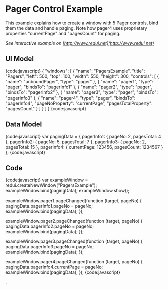 # Pager Control Example

This example explains how to create a window with 5 Pager controls, bind them the data and handle paging. Note how pager4 uses proprietary properties "currentPage" and "pagesCount" for paging.

_See interactive example on [http://www.redui.net](http://www.redui.net)_

## UI Model

{code:javascript}
{
    "windows": [
        {
            "name": "PagersExample",
            "title": "Pagers",
            "left": 500,
            "top": 100,
            "width": 550,
            "height": 300,
            "controls": [
                {
                    "name": "unboundPager",
                    "type": "pager"
                },
                {
                    "name": "pager1",
                    "type": "pager",
                    "bindsTo": "pagerInfo1"
                },
                {
                    "name": "pager2",
                    "type": "pager",
                    "bindsTo": "pagerInfo2"
                },
                {
                    "name": "pager3",
                    "type": "pager",
                    "bindsTo": "pagerInfo3"
                },
                {
                    "name": "pager4",
                    "type": "pager",
                    "bindsTo": "pagerInfo4",
                    "pageNoProperty": "currentPage",
                    "pagesTotalProperty": "pagesCount"
                }
            ]
        }
    ]
}
{code:javascript}

## Data Model

{code:javascript}
var pagingData = {
	pagerInfo1: {
		pageNo: 2,
		pagesTotal: 4
	},
	pagerInfo2: {
		pageNo: 5,
		pagesTotal: 7
	},
	pagerInfo3: {
		pageNo: 2,
		pagesTotal: 15
	},
	pagerInfo4: {
		currentPage: 123456,
		pagesCount: 1234567
	}
};
{code:javascript}

## Code

{code:javascript}
var exampleWindow = redui.createNewWindow("PagersExample");
exampleWindow.bind(pagingData);
exampleWindow.show();

exampleWindow.pager1.pageChanged(function (target, pageNo) {
	pagingData.pagerInfo1.pageNo = pageNo;
	exampleWindow.bind(pagingData);
});

exampleWindow.pager2.pageChanged(function (target, pageNo) {
	pagingData.pagerInfo2.pageNo = pageNo;
	exampleWindow.bind(pagingData);
});

exampleWindow.pager3.pageChanged(function (target, pageNo) {
	pagingData.pagerInfo3.pageNo = pageNo;
	exampleWindow.bind(pagingData);
});

exampleWindow.pager4.pageChanged(function (target, pageNo) {
	pagingData.pagerInfo4.currentPage = pageNo;
	exampleWindow.bind(pagingData);
});
{code:javascript}


.